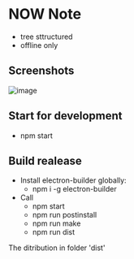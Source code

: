 # NOW Note

- tree sttructured
- offline only

## Screenshots

![image](https://user-images.githubusercontent.com/1867716/207042833-d34c4d21-4698-4d9b-a8d8-a40b46920eab.png)



## Start for development

- npm start



## Build realease

- Install electron-builder globally:
    - npm i -g electron-builder
- Call
    - npm start
    - npm run postinstall
    - npm run make
    - npm run dist

The ditribution in folder 'dist'
